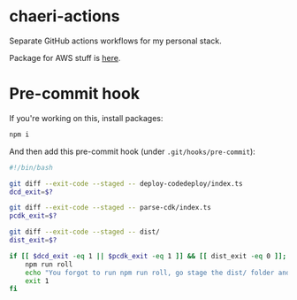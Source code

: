 # chaeri-actions

Separate GitHub actions workflows for my personal stack.

Package for AWS stuff is [here](https://github.com/mercurialworld/chaeri).

# Pre-commit hook

If you're working on this, install packages:

```sh
npm i
```
And then add this pre-commit hook (under `.git/hooks/pre-commit`):

```sh
#!/bin/bash

git diff --exit-code --staged -- deploy-codedeploy/index.ts
dcd_exit=$?

git diff --exit-code --staged -- parse-cdk/index.ts
pcdk_exit=$?

git diff --exit-code --staged -- dist/
dist_exit=$?

if [[ $dcd_exit -eq 1 || $pcdk_exit -eq 1 ]] && [[ dist_exit -eq 0 ]]; then
    npm run roll
    echo "You forgot to run npm run roll, go stage the dist/ folder and commit again."
    exit 1
fi

```
